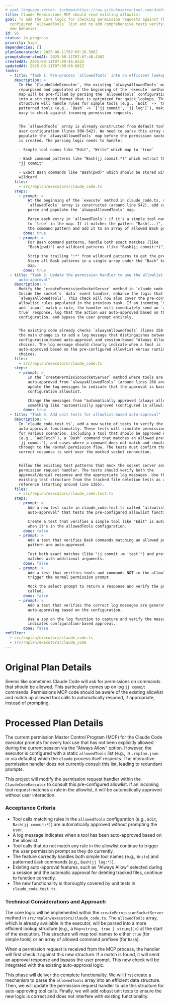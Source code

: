 ```yaml
---
# yaml-language-server: $schema=https://raw.githubusercontent.com/dimfeld/llmutils/main/schema/rmplan-plan-schema.json
title: Claude Permissions MCP should read existing allowlist
goal: To add the core logic for checking permission requests against the
  configured `allowedTools` list and to add comprehensive tests verifying the
  new behavior.
id: 95
status: in_progress
priority: high
dependencies: []
planGeneratedAt: 2025-08-11T07:03:16.500Z
promptsGeneratedAt: 2025-08-11T07:07:40.456Z
createdAt: 2025-08-11T07:00:46.652Z
updatedAt: 2025-08-11T07:08:08.601Z
tasks:
  - title: "Task 1: Pre-process `allowedTools` into an efficient lookup structure"
    description: >
      In the `ClaudeCodeExecutor`, the existing `alwaysAllowedTools` map will be
      repurposed and populated at the beginning of the `execute` method. This
      map will be pre-filled by parsing the `allowedTools` configuration array
      into a structured format that is optimized for quick lookups. This
      structure will handle rules for simple tools (e.g., `Edit` -> `true`) and
      patterned tools (e.g., `Bash` -> `['jj commit', 'jj log']`), making it
      easy to check against incoming permission requests.


      The `allowedTools` array is already constructed from default tools and
      user configuration (lines 500-542). We need to parse this array and
      populate the `alwaysAllowedTools` map before the permission socket server
      is created. The parsing logic needs to handle:

      - Simple tool names like "Edit", "Write" which map to `true`

      - Bash command patterns like "Bash(jj commit:*)" which extract the prefix
      "jj commit"

      - Exact Bash commands like "Bash(pwd)" which should be stored without the
      wildcard
    files:
      - src/rmplan/executors/claude_code.ts
    steps:
      - prompt: >
          At the beginning of the `execute` method in claude_code.ts, after the
          `allowedTools` array is constructed (around line 542), add code to
          parse and populate the `alwaysAllowedTools` map.

          Parse each entry in `allowedTools`: if it's a simple tool name, set it
          to `true` in the map. If it matches the pattern "Bash(...)", extract
          the command pattern and add it to an array of allowed Bash prefixes.
        done: true
      - prompt: >
          For Bash command patterns, handle both exact matches (like
          "Bash(pwd)") and wildcard patterns (like "Bash(jj commit:*)").

          Strip the trailing ":*" from wildcard patterns to get the prefix.
          Store all Bash patterns in a single array under the "Bash" key in the
          map.
        done: true
  - title: "Task 2: Update the permission handler to use the allowlist for
      auto-approval"
    description: >
      Modify the `createPermissionSocketServer` method in `claude_code.ts`.
      Inside the socket's `data` event handler, enhance the logic that checks
      `alwaysAllowedTools`. This check will now also cover the pre-configured
      allowlist rules populated in the previous task. If an incoming `tool_name`
      and `input` match a rule, the handler will immediately send an `approved:
      true` response, log that the action was auto-approved based on the
      configuration, and bypass the user prompt entirely.


      The existing code already checks `alwaysAllowedTools` (lines 258-283), so
      the main change is to add a log message that distinguishes between
      configuration-based auto-approval and session-based "Always Allow"
      choices. The log message should clearly indicate when a tool is
      auto-approved based on the pre-configured allowlist versus runtime
      choices.
    files:
      - src/rmplan/executors/claude_code.ts
    steps:
      - prompt: >
          In the `createPermissionSocketServer` method where tools are
          auto-approved from `alwaysAllowedTools` (around lines 266 and 275),
          update the log messages to indicate that the approval is based on the
          configuration allowlist.

          Change the messages from "automatically approved (always allowed)" to
          something like "automatically approved (configured in allowlist)".
        done: true
  - title: "Task 3: Add unit tests for allowlist-based auto-approval"
    description: >
      In `claude_code.test.ts`, add a new suite of tests to verify the
      auto-approval functionality. These tests will simulate permission requests
      for various scenarios, including a tool that should be approved exactly
      (e.g., `WebFetch`), a `Bash` command that matches an allowed prefix (e.g.,
      `jj commit`), and cases where a command does not match and should fall
      through to the normal permission flow. The tests must confirm that the
      correct response is sent over the mocked socket connection.


      Follow the existing test patterns that mock the socket server and
      permission request handler. The tests should verify both the
      approval/denial response and the appropriate log messages. Use the
      existing test structure from the tracked file deletion tests as a
      reference (starting around line 1365).
    files:
      - src/rmplan/executors/claude_code.test.ts
    steps:
      - prompt: >
          Add a new test suite in claude_code.test.ts called "allowlist-based
          auto-approval" that tests the pre-configured allowlist functionality.

          Create a test that verifies a simple tool like "Edit" is auto-approved
          when it's in the allowedTools configuration.
        done: false
      - prompt: >
          Add a test that verifies Bash commands matching an allowed prefix
          pattern are auto-approved.

          Test both exact matches (like "jj commit -m 'test'") and prefix
          matches with additional arguments.
        done: false
      - prompt: >
          Add a test that verifies tools and commands NOT in the allowlist still
          trigger the normal permission prompt.

          Mock the select prompt to return a response and verify the prompt was
          called.
        done: false
      - prompt: >
          Add a test that verifies the correct log messages are generated when
          auto-approving based on the configuration.

          Use a spy on the log function to capture and verify the message
          indicates configuration-based approval.
        done: false
rmfilter:
  - src/rmplan/executors/claude_code.ts
  - src/rmplan/executors/claude_code
---
```


# Original Plan Details

Seems like sometimes Claude Code will ask for permissions on commands that should be allowed. This particularly comes up
on log `jj commit` commands. Permissions MCP code should be aware of the existing allowlist and match up allowed tool
calls to automatically respond, if appropriate, instead of prompting.

# Processed Plan Details

The current permission Master Control Program (MCP) for the Claude Code executor prompts for every tool use that has not been explicitly allowed during the current session via the "Always Allow" option. However, the executor is configured with a static `allowedTools` list (e.g., in `.rmplan.json` or via defaults) which the `claude` process itself respects. The interactive permission handler does not currently consult this list, leading to redundant prompts.

This project will modify the permission request handler within the `ClaudeCodeExecutor` to consult this pre-configured allowlist. If an incoming tool request matches a rule in the allowlist, it will be automatically approved without user interaction.

### Acceptance Criteria
- Tool calls matching rules in the `allowedTools` configuration (e.g., `Edit`, `Bash(jj commit:*)`) are automatically approved without prompting the user.
- A log message indicates when a tool has been auto-approved based on the allowlist.
- Tool calls that do not match any rule in the allowlist continue to trigger the user permission prompt as they do currently.
- The feature correctly handles both simple tool names (e.g., `Write`) and patterned `Bash` commands (e.g., `Bash(jj log:*)`).
- Existing auto-approval features, such as "Always Allow" selected during a session and the automatic approval for deleting tracked files, continue to function correctly.
- The new functionality is thoroughly covered by unit tests in `claude_code.test.ts`.

### Technical Considerations and Approach
The core logic will be implemented within the `createPermissionSocketServer` method in `src/rmplan/executors/claude_code.ts`. The `allowedTools` array, which is already available in the executor, will be parsed into a more efficient lookup structure (e.g., a `Map<string, true | string[]>`) at the start of the execution. This structure will map tool names to either `true` (for simple tools) or an array of allowed command prefixes (for `Bash`).

When a permission request is received from the MCP process, the handler will first check it against this new structure. If a match is found, it will send an approval response and bypass the user prompt. This new check will be integrated with the existing auto-approval logic.

This phase will deliver the complete functionality. We will first create a mechanism to parse the `allowedTools` array into an efficient data structure. Then, we will update the permission request handler to use this structure for auto-approving tool calls. Finally, we will add robust unit tests to ensure the new logic is correct and does not interfere with existing functionality.
